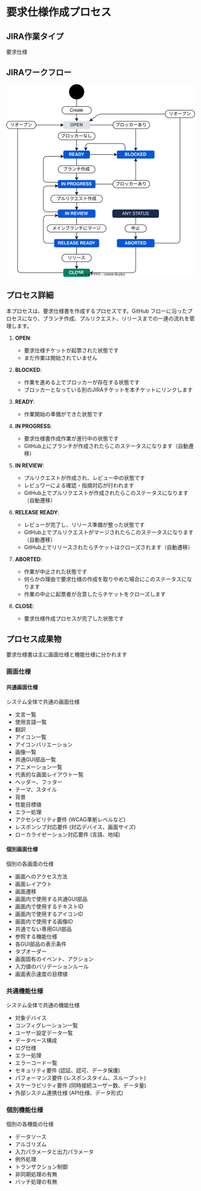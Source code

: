 # 要求仕様作成プロセス

## JIRA作業タイプ

要求仕様

## JIRAワークフロー

![JIRAフローとGitHub連携ワークフロー](../draw.io/jiraflow-github.drawio.svg)

## プロセス詳細

本プロセスは、要求仕様書を作成するプロセスです。GitHub フローに沿ったプロセスになり、ブランチ作成、プルリクエスト、リリースまでの一連の流れを管理します。

1.  **OPEN**:
    *   要求仕様チケットが起票された状態です
    *   まだ作業は開始されていません

2.  **BLOCKED**:
    *   作業を進める上でブロッカーが存在する状態です
    *   ブロッカーとなっている別のJIRAチケットを本チケットにリンクします

3.  **READY**:
    *   作業開始の準備ができた状態です

4.  **IN PROGRESS**:
    *   要求仕様書作成作業が進行中の状態です
    *   GitHub上にブランチが作成されたらこのステータスになります（自動遷移）

5.  **IN REVIEW**:
    *   プルリクエストが作成され、レビュー中の状態です
    *   レビュワーによる確認・指摘対応が行われます
    *   GitHub上でプルリクエストが作成されたらこのステータスになります（自動遷移）

6.  **RELEASE READY**:
    *   レビューが完了し、リリース準備が整った状態です
    *   GitHub上でプルリクエストがマージされたらこのステータスになります（自動遷移）
    *   GitHub上でリリースされたらチケットはクローズされます（自動遷移）

7.  **ABORTED**:
    *   作業が中止された状態です
    *   何らかの理由で要求仕様の作成を取りやめた場合にこのステータスになります
    *   作業の中止に起票者が合意したらチケットをクローズします

8.  **CLOSE**:
    *   要求仕様作成プロセスが完了した状態です

## プロセス成果物

要求仕様書は主に画面仕様と機能仕様に分かれます

### 画面仕様

#### 共通画面仕様

システム全体で共通の画面仕様

- 文言一覧
- 使用言語一覧
- 翻訳
- アイコン一覧
- アイコンバリエーション
- 画像一覧
- 共通GUI部品一覧
- アニメーション一覧
- 代表的な画面レイアウト一覧
- ヘッダー、フッター
- テーマ、スタイル
- 背景
- 性能目標値
- エラー処理
- アクセシビリティ要件 (WCAG準拠レベルなど)
- レスポンシブ対応要件 (対応デバイス、画面サイズ)
- ローカライゼーション対応要件 (言語、地域)

#### 個別画面仕様

個別の各画面の仕様

- 画面へのアクセス方法
- 画面レイアウト
- 画面遷移
- 画面内で使用する共通GUI部品
- 画面内で使用するテキストID
- 画面内で使用するアイコンID
- 画面内で使用する画像ID
- 共通でない専用GUI部品
- 参照する機能仕様
- 各GUI部品の表示条件
- タブオーダー
- 画面固有のイベント、アクション
- 入力値のバリデーションルール
- 画面表示速度の目標値

### 共通機能仕様

システム全体で共通の機能仕様

- 対象デバイス
- コンフィグレーション一覧
- ユーザー設定データ一覧
- データベース構成
- ログ仕様
- エラー処理
- エラーコード一覧
- セキュリティ要件 (認証、認可、データ保護)
- パフォーマンス要件 (レスポンスタイム、スループット)
- スケーラビリティ要件 (同時接続ユーザー数、データ量)
- 外部システム連携仕様 (API仕様、データ形式)

### 個別機能仕様

個別の各機能の仕様

- データソース
- アルゴリズム
- 入力パラメータと出力パラメータ
- 例外処理
- トランザクション制御
- 非同期処理の有無
- バッチ処理の有無
